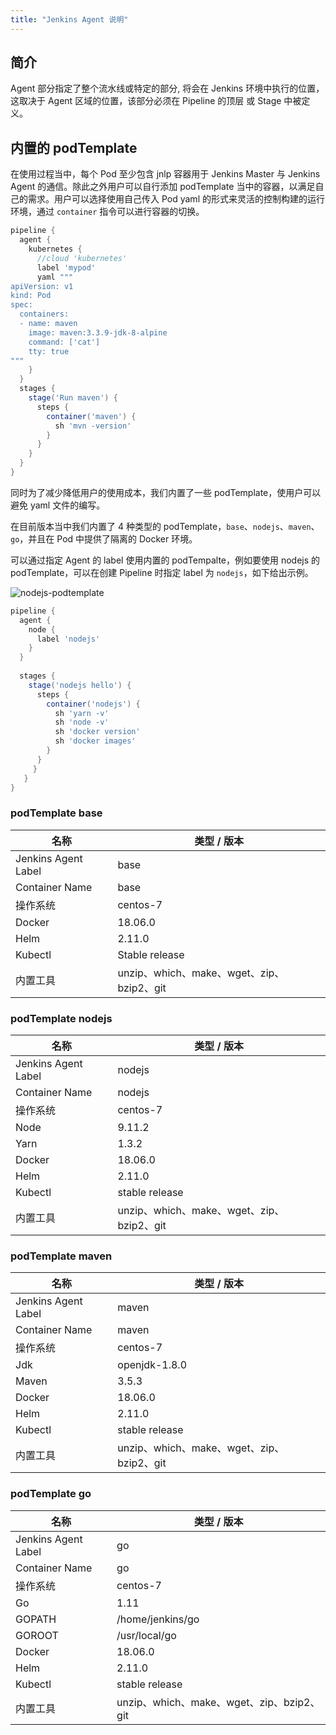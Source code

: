 ```yaml
---
title: "Jenkins Agent 说明" 
---
```


## 简介

Agent 部分指定了整个流水线或特定的部分, 将会在 Jenkins 环境中执行的位置，这取决于 Agent 区域的位置，该部分必须在 Pipeline 的顶层 或 Stage 中被定义。

## 内置的 podTemplate

在使用过程当中，每个 Pod 至少包含 jnlp 容器用于 Jenkins Master 与 Jenkins Agent 的通信。除此之外用户可以自行添加 podTemplate 当中的容器，以满足自己的需求。用户可以选择使用自己传入 Pod yaml 的形式来灵活的控制构建的运行环境，通过 `container` 指令可以进行容器的切换。

```groovy
pipeline {
  agent {
    kubernetes {
      //cloud 'kubernetes'
      label 'mypod'
      yaml """
apiVersion: v1
kind: Pod
spec:
  containers:
  - name: maven
    image: maven:3.3.9-jdk-8-alpine
    command: ['cat']
    tty: true
"""
    }
  }
  stages {
    stage('Run maven') {
      steps {
        container('maven') {
          sh 'mvn -version'
        }
      }
    }
  }
}
```

同时为了减少降低用户的使用成本，我们内置了一些 podTemplate，使用户可以避免 yaml 文件的编写。

在目前版本当中我们内置了 4 种类型的 podTemplate，`base`、`nodejs`、`maven`、`go`，并且在 Pod 中提供了隔离的 Docker 环境。

可以通过指定 Agent 的 label 使用内置的 podTempalte，例如要使用 nodejs 的 podTemplate，可以在创建 Pipeline 时指定 label 为 `nodejs`，如下给出示例。

![nodejs-podtemplate](/nodejs-podtemplate.png)

```groovy
pipeline {
  agent {
    node {
      label 'nodejs'
    }
  }
  
  stages {
    stage('nodejs hello') {
      steps {
        container('nodejs') {
          sh 'yarn -v'
          sh 'node -v'
          sh 'docker version'
          sh 'docker images'
        }
      }
     }
   }
}
```



### podTemplate base

| 名称 | 类型 / 版本 |
| --- | --- |
|Jenkins Agent Label | base |
|Container Name | base |
| 操作系统| centos-7 |
|Docker| 18.06.0|
|Helm | 2.11.0 |
|Kubectl| Stable release|
|内置工具 | unzip、which、make、wget、zip、bzip2、git |


### podTemplate nodejs

| 名称 | 类型 / 版本 |
| --- | --- |
|Jenkins Agent Label | nodejs |
|Container Name | nodejs |
| 操作系统| centos-7 |
|Node  | 9.11.2 |
|Yarn  | 1.3.2 |
| Docker | 18.06.0 |
| Helm | 2.11.0 |
|Kubectl | stable release|
|内置工具| unzip、which、make、wget、zip、bzip2、git|


### podTemplate maven

| 名称 | 类型 / 版本 |
| --- | --- |
| Jenkins Agent Label | maven |
| Container Name | maven |
| 操作系统| centos-7 |
| Jdk | openjdk-1.8.0 |
| Maven | 3.5.3|
| Docker| 18.06.0 |
| Helm | 2.11.0 |
| Kubectl| stable release |
| 内置工具 | unzip、which、make、wget、zip、bzip2、git |


### podTemplate go

| 名称 | 类型 / 版本 |
| --- | --- |
| Jenkins Agent Label | go |
| Container Name | go |
| 操作系统| centos-7 |
| Go |  1.11 |
| GOPATH | /home/jenkins/go |
| GOROOT | /usr/local/go |
| Docker | 18.06.0 |
| Helm | 2.11.0 |
| Kubectl | stable release |
| 内置工具 | unzip、which、make、wget、zip、bzip2、git |
